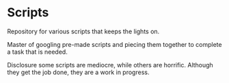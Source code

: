 # Scripts

Repository for various scripts that keeps the lights on.

Master of googling pre-made scripts and piecing them together to complete a task that is needed.

Disclosure some scripts are mediocre, while others are horrific. Although they get the job done, they are a work in progress.
